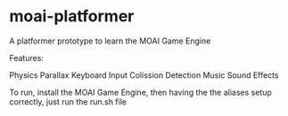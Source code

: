 # moai-platformer
A platformer prototype to learn the MOAI Game Engine

Features:

Physics
Parallax
Keyboard Input
Colission Detection
Music
Sound Effects

To run, install the MOAI Game Engine, then having the the aliases setup correctly, just run the run.sh file
